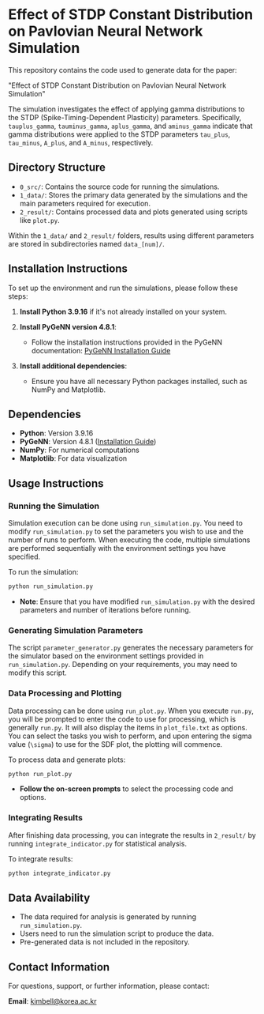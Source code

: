 # Effect of STDP Constant Distribution on Pavlovian Neural Network Simulation

This repository contains the code used to generate data for the paper:

"Effect of STDP Constant Distribution on Pavlovian Neural Network Simulation"

The simulation investigates the effect of applying gamma distributions to the STDP (Spike-Timing-Dependent Plasticity) parameters. Specifically, `tauplus_gamma`, `tauminus_gamma`, `aplus_gamma`, and `aminus_gamma` indicate that gamma distributions were applied to the STDP parameters `tau_plus`, `tau_minus`, `A_plus`, and `A_minus`, respectively.

## Directory Structure

- `0_src/`: Contains the source code for running the simulations.
- `1_data/`: Stores the primary data generated by the simulations and the main parameters required for execution.
- `2_result/`: Contains processed data and plots generated using scripts like `plot.py`.

Within the `1_data/` and `2_result/` folders, results using different parameters are stored in subdirectories named `data_[num]/`.

## Installation Instructions

To set up the environment and run the simulations, please follow these steps:

1. **Install Python 3.9.16** if it's not already installed on your system.

2. **Install PyGeNN version 4.8.1**:
   - Follow the installation instructions provided in the PyGeNN documentation: [PyGeNN Installation Guide](https://github.com/genn-team/genn/blob/master/userdocs/pygenn.md)

3. **Install additional dependencies**:
   - Ensure you have all necessary Python packages installed, such as NumPy and Matplotlib.

## Dependencies

- **Python**: Version 3.9.16
- **PyGeNN**: Version 4.8.1 ([Installation Guide](https://github.com/genn-team/genn/blob/master/userdocs/pygenn.md))
- **NumPy**: For numerical computations
- **Matplotlib**: For data visualization

## Usage Instructions

### Running the Simulation

Simulation execution can be done using `run_simulation.py`. You need to modify `run_simulation.py` to set the parameters you wish to use and the number of runs to perform. When executing the code, multiple simulations are performed sequentially with the environment settings you have specified.

To run the simulation:

```bash
python run_simulation.py
```

- **Note**: Ensure that you have modified `run_simulation.py` with the desired parameters and number of iterations before running.

### Generating Simulation Parameters

The script `parameter_generator.py` generates the necessary parameters for the simulator based on the environment settings provided in `run_simulation.py`. Depending on your requirements, you may need to modify this script.

### Data Processing and Plotting

Data processing can be done using `run_plot.py`. When you execute `run.py`, you will be prompted to enter the code to use for processing, which is generally `run.py`. It will also display the items in `plot_file.txt` as options. You can select the tasks you wish to perform, and upon entering the sigma value (`\sigma`) to use for the SDF plot, the plotting will commence.

To process data and generate plots:

```bash
python run_plot.py
```

- **Follow the on-screen prompts** to select the processing code and options.

### Integrating Results

After finishing data processing, you can integrate the results in `2_result/` by running `integrate_indicator.py` for statistical analysis.

To integrate results:

```bash
python integrate_indicator.py
```

## Data Availability

- The data required for analysis is generated by running `run_simulation.py`.
- Users need to run the simulation script to produce the data.
- Pre-generated data is not included in the repository.

## Contact Information

For questions, support, or further information, please contact:

**Email**: kimbell@korea.ac.kr
